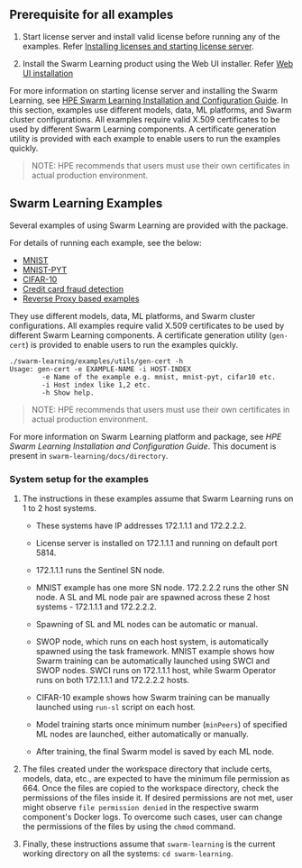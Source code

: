 ## Prerequisite for all examples
1. Start license server and install valid license before running any of the examples. Refer [Installing licenses and starting license server](/docs/Install/HPE_Swarm_Learning_installation.md).

2. Install the Swarm Learning product using the Web UI installer.  Refer [Web UI installation](/docs/Install/HPE_Swarm_Learning_installation.md)

For more information on starting license server and installing the Swarm Learning, see [HPE Swarm Learning Installation and Configuration Guide](/docs/Install/HPE_Swarm_Learning_installation.md).
In this section, examples use different models, data, ML platforms, and Swarm cluster configurations. All examples require valid X.509 certificates to be used by different Swarm Learning components. A certificate generation utility is provided with each example to enable users to run the examples quickly.
<blockquote>
NOTE: HPE recommends that users must use their own certificates in actual production environment.

</blockquote>

## Swarm Learning Examples

Several examples of using Swarm Learning are provided with the package. 

For details of running each example, see the below:

-   [MNIST](/examples/mnist/MNIST.md)
-   [MNIST-PYT](/examples/mnist-pyt/MNIST-PYT.md)
-   [CIFAR-10](/examples/cifar10/CIFAR-10.md)
-   [Credit card fraud detection](/examples/fraud-detection/Credit_card_fraud_detection.md)
-   [Reverse Proxy based examples](/examples/reverse-proxy/README.md)

They use different models, data, ML platforms, and Swarm cluster configurations. All examples require valid X.509 certificates to be used by different Swarm Learning components. A certificate generation utility (`gen-cert`) is provided to enable users to run the examples quickly.

``` {#CODEBLOCK_WLX_CZN_WWB}
./swarm-learning/examples/utils/gen-cert -h
Usage: gen-cert -e EXAMPLE-NAME -i HOST-INDEX
        -e Name of the example e.g. mnist, mnist-pyt, cifar10 etc.
        -i Host index like 1,2 etc.
        -h Show help.
```

<blockquote>
NOTE: HPE recommends that users must use their own certificates in actual production environment.

</blockquote>


For more information on Swarm Learning platform and package, see *HPE Swarm Learning Installation and Configuration Guide*. This document is present in `swarm-learning/docs/directory`.

### System setup for the examples

1.  The instructions in these examples assume that Swarm Learning runs on 1 to 2 host systems.

    -   These systems have IP addresses 172.1.1.1 and 172.2.2.2.
    -   License server is installed on 172.1.1.1 and running on default port 5814.
    -   172.1.1.1 runs the Sentinel SN node.
    -   MNIST example has one more SN node. 172.2.2.2 runs the other SN node. A SL and ML node pair are spawned across these 2 host systems - 172.1.1.1 and 172.2.2.2.

    -   Spawning of SL and ML nodes can be automatic or manual.
    -   SWOP node, which runs on each host system, is automatically spawned using the task framework. MNIST example shows how Swarm training can be automatically launched using SWCI and SWOP nodes. SWCI runs on 172.1.1.1 host, while Swarm Operator runs on both 172.1.1.1 and 172.2.2.2 hosts.
    -   CIFAR-10 example shows how Swarm training can be manually launched using `run-sl` script on each host.
    -   Model training starts once minimum number \(`minPeers`\) of specified ML nodes are launched, either automatically or manually.
    -   After training, the final Swarm model is saved by each ML node.
2.  The files created under the workspace directory that include certs, models, data, etc., are expected to have the minimum file permission as 664. Once the files are copied to the workspace directory, check the permissions of the files inside it. If desired permissions are not met, user might observe `file permission denied` in the respective swarm component's Docker logs. To overcome such cases, user can change the permissions of the files by using the `chmod` command.
3.  Finally, these instructions assume that `swarm-learning` is the current working directory on all the systems: `cd swarm-learning`.
